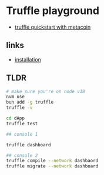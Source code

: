# Truffle playground

- [truffle quickstart with metacoin](https://trufflesuite.com/docs/truffle/quickstart/)

## links

- [installation](https://trufflesuite.com/docs/truffle/how-to/install/)

## TLDR

```sh
# make sure you're on node v18
nvm use
bun add -g truffle
truffle -v

cd dApp
truffle test

## console 1

truffle dashboard

## console 2
truffle compile --network dashbaord
truffle migrate --network dashboard



```

